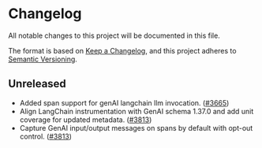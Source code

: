 # Changelog

All notable changes to this project will be documented in this file.

The format is based on [Keep a Changelog](https://keepachangelog.com/en/1.0.0/),
and this project adheres to [Semantic Versioning](https://semver.org/spec/v2.0.0.html).

## Unreleased

- Added span support for genAI langchain llm invocation.
  ([#3665](https://github.com/open-telemetry/opentelemetry-python-contrib/pull/3665))
- Align LangChain instrumentation with GenAI schema 1.37.0 and add unit coverage for updated metadata.
  ([#3813](https://github.com/open-telemetry/opentelemetry-python-contrib/pull/3813))
- Capture GenAI input/output messages on spans by default with opt-out control.
  ([#3813](https://github.com/open-telemetry/opentelemetry-python-contrib/pull/3813))
